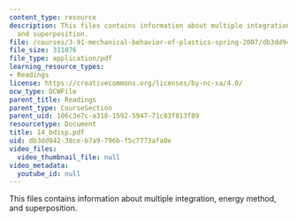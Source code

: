 ```yaml
---
content_type: resource
description: This files contains information about multiple integration, energy method,
  and superposition.
file: /courses/3-91-mechanical-behavior-of-plastics-spring-2007/db3dd94238ceb7a9796bf5c7773afa0e_14_bdisp.pdf
file_size: 311076
file_type: application/pdf
learning_resource_types:
- Readings
license: https://creativecommons.org/licenses/by-nc-sa/4.0/
ocw_type: OCWFile
parent_title: Readings
parent_type: CourseSection
parent_uid: 106c3e7c-a318-1592-5947-71c83f813f89
resourcetype: Document
title: 14_bdisp.pdf
uid: db3dd942-38ce-b7a9-796b-f5c7773afa0e
video_files:
  video_thumbnail_file: null
video_metadata:
  youtube_id: null
---
```

This files contains information about multiple integration, energy method, and superposition.